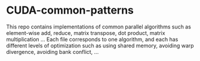 # CUDA-common-patterns
This repo contains implementations of common parallel algorithms such as element-wise add, reduce, matrix transpose, dot product, matrix multiplication ... Each file corresponds to one algorithm, and each has different levels of optimization such as using shared memory, avoiding warp divergence, avoiding bank conflict, ...
